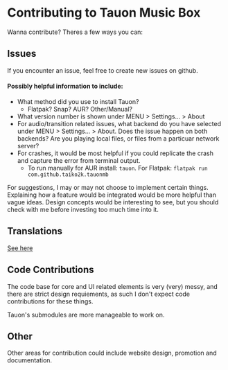 # Contributing to Tauon Music Box

Wanna contribute? Theres a few ways you can:

## Issues

If you encounter an issue, feel free to create new issues on github.

#### Possibly helpful information to include:

 - What method did you use to install Tauon? 
    - Flatpak? Snap? AUR? Other/Manual?
 - What version number is shown under MENU > Settings... > About
 - For audio/transition related issues, what backend do you have selected under MENU > Settings... > About. Does the issue happen on both backends? Are you playing local files, or files from a particuar network server?
 - For crashes, it would be most helpful if you could replicate the crash and capture the error from terminal output.
    - To run manually for AUR install: `tauon`. For Flatpak: `flatpak run com.github.taiko2k.tauonmb`

For suggestions, I may or may not choose to implement certain things. Explaining how a feature would be integrated would be more helpful than vague ideas.
Design concepts would be interesting to see, but you should check with me before investing too much time into it.

## Translations

[See here](https://github.com/Taiko2k/TauonMusicBox/wiki/Translations)

## Code Contributions

The code base for core and UI related elements is very (very) messy, and there are strict design requiements, as such I don't expect code contributions for these things.

Tauon's submodules are more manageable to work on.

## Other

Other areas for contribution could include website design, promotion and documentation.
